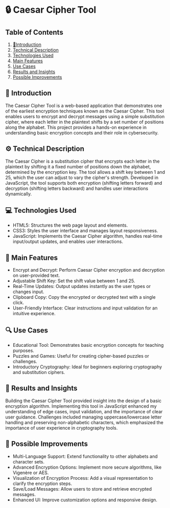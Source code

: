 # 🔒 Caesar Cipher Tool 
## Table of Contents
1. [📘Introduction](#introduction)
2. [Technical Description](#technical-description)
3. [Technologies Used](#technologies-used)
4. [Main Features](#main-features)
5. [Use Cases](#use-cases)
6. [Results and Insights](#results-and-insights)
7. [Possible Improvements](possible-improvements)
## 📘 Introduction
The Caesar Cipher Tool is a web-based application that demonstrates one of the earliest encryption techniques known as the Caesar Cipher. This tool enables users to encrypt and decrypt messages using a simple substitution cipher, where each letter in the plaintext shifts by a set number of positions along the alphabet. This project provides a hands-on experience in understanding basic encryption concepts and their role in cybersecurity.

## ⚙️ Technical Description
The Caesar Cipher is a substitution cipher that encrypts each letter in the plaintext by shifting it a fixed number of positions down the alphabet, determined by the encryption key. The tool allows a shift key between 1 and 25, which the user can adjust to vary the cipher's strength. Developed in JavaScript, the tool supports both encryption (shifting letters forward) and decryption (shifting letters backward) and handles user interactions dynamically.

## 💻 Technologies Used
- HTML5: Structures the web page layout and elements.
- CSS3: Styles the user interface and manages layout responsiveness.
- JavaScript: Implements the Caesar Cipher algorithm, handles real-time input/output updates, and enables user interactions.

## 🌟 Main Features
- Encrypt and Decrypt: Perform Caesar Cipher encryption and decryption on user-provided text.
- Adjustable Shift Key: Set the shift value between 1 and 25.
- Real-Time Updates: Output updates instantly as the user types or changes input.
- Clipboard Copy: Copy the encrypted or decrypted text with a single click.
- User-Friendly Interface: Clear instructions and input validation for an intuitive experience.

## 🔍 Use Cases
- Educational Tool: Demonstrates basic encryption concepts for teaching purposes.
- Puzzles and Games: Useful for creating cipher-based puzzles or challenges.
- Introductory Cryptography: Ideal for beginners exploring cryptography and substitution ciphers.

## 📝 Results and Insights
Building the Caesar Cipher Tool provided insight into the design of a basic encryption algorithm. Implementing this tool in JavaScript enhanced my understanding of edge cases, input validation, and the importance of clear user guidance. Challenges included managing uppercase/lowercase letter handling and preserving non-alphabetic characters, which emphasized the importance of user experience in cryptography tools.

## 🚀 Possible Improvements
- Multi-Language Support: Extend functionality to other alphabets and character sets.
- Advanced Encryption Options: Implement more secure algorithms, like Vigenère or AES.
- Visualization of Encryption Process: Add a visual representation to clarify the encryption steps.
- Save/Load Messages: Allow users to store and retrieve encrypted messages.
- Enhanced UI: Improve customization options and responsive design.
